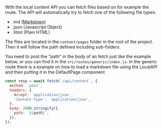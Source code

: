 With the local content API you can fetch files based on for example the route.
The API will automatically try to fetch one of the following file types:

* .md ([Markdown](http://commonmark.org/help/))
* .json (Javascript Object)
* .html (Plain HTML)

The files are located in the `content/pages` folder in the root of the project.
Then it will follow the path defined including sub-folders.

You need to post the "path" in the body of an fetch just like the example below,
or you can find it in the `src/routes/generic/index.js`.
In the generic route there is a example on how to load a markdown file using the LocalAPI
and then putting it in the DefaultPage component

```js static
const resp = await fetch(`/api/content`, {
  method: `post`,
  headers: {
    Accept: `application/json`,
    'Content-Type': `application/json`,
  },
  body: JSON.stringify({
    path: `${path}`,
  }),
});
```
